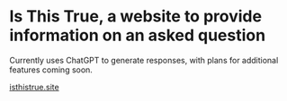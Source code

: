 # Is This True, a website to provide information on an asked question

Currently uses ChatGPT to generate responses, with plans for additional features coming soon.

[isthistrue.site](http://isthistrue.site)
